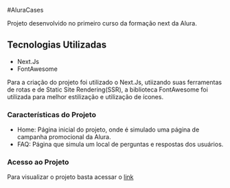 #AluraCases

Projeto desenvolvido no primeiro curso da formação next da Alura.

## Tecnologias Utilizadas

- Next.Js
- FontAwesome

Para a criação do projeto foi utilizado o Next.Js, utiizando suas ferramentas de rotas e de Static Site Rendering(SSR), a biblioteca FontAwesome foi utilizada para melhor estilização e utilização de ícones.

### Características do Projeto

- Home: Página inicial do projeto, onde é simulado uma página de campanha promocional da Alura.
- FAQ: Página que simula um local de perguntas e respostas dos usuários.

### Acesso ao Projeto

Para visualizar o projeto basta acessar o [link](https://alura-cases-delta.vercel.app)
